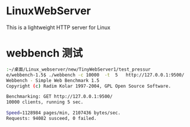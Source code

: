 # LinuxWebServer
This is a lightweight HTTP server for Linux


# webbench 测试

```bash
:~/桌面/Linux_webserver/new/TinyWebServer1/test_pressur
e/webbench-1.5$ ./webbench -c 10000  -t  5   http://127.0.0.1:9500/
Webbench - Simple Web Benchmark 1.5
Copyright (c) Radim Kolar 1997-2004, GPL Open Source Software.

Benchmarking: GET http://127.0.0.1:9500/
10000 clients, running 5 sec.

Speed=1128984 pages/min, 2107436 bytes/sec.
Requests: 94082 susceed, 0 failed.


